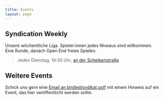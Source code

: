 ```yaml
---
title: Events
layout: page
---
```


## Syndication Weekly

Unsere wöchentliche Liga. Spieler:innen jedes Niveaus sind willkommen. Eine Runde, danach Open End freies Spielen.

> Jeden Dienstag, 18:30 Uhr, [an der Scheibenstraße](https://goo.gl/maps/yqyVDEoEs8Qd5LD56)

## Weitere Events

Schick uns gern eine [Email an birdie@sydikat.golf](mailto:birdie@syndikat.golf) mit einem Hinweis auf ein Event, das hier veröffentlicht werden sollte.